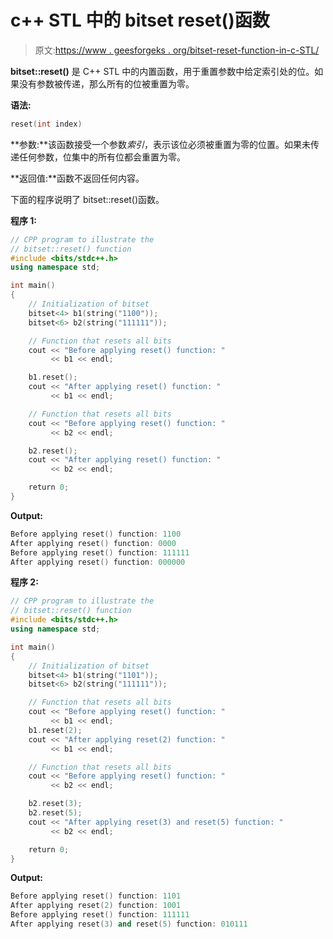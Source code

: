 # c++ STL 中的 bitset reset()函数

> 原文:[https://www . geesforgeks . org/bitset-reset-function-in-c-STL/](https://www.geeksforgeeks.org/bitset-reset-function-in-c-stl/)

**bitset::reset()** 是 C++ STL 中的内置函数，用于重置参数中给定索引处的位。如果没有参数被传递，那么所有的位被重置为零。

**语法:**

```cpp
reset(int index) 

```

**参数:**该函数接受一个参数*索引*，表示该位必须被重置为零的位置。如果未传递任何参数，位集中的所有位都会重置为零。

**返回值:**函数不返回任何内容。

下面的程序说明了 bitset::reset()函数。

**程序 1:**

```cpp
// CPP program to illustrate the
// bitset::reset() function
#include <bits/stdc++.h>
using namespace std;

int main()
{
    // Initialization of bitset
    bitset<4> b1(string("1100"));
    bitset<6> b2(string("111111"));

    // Function that resets all bits
    cout << "Before applying reset() function: "
         << b1 << endl;

    b1.reset();
    cout << "After applying reset() function: "
         << b1 << endl;

    // Function that resets all bits
    cout << "Before applying reset() function: "
         << b2 << endl;

    b2.reset();
    cout << "After applying reset() function: "
         << b2 << endl;

    return 0;
}
```

**Output:**

```cpp
Before applying reset() function: 1100
After applying reset() function: 0000
Before applying reset() function: 111111
After applying reset() function: 000000

```

**程序 2:**

```cpp
// CPP program to illustrate the
// bitset::reset() function
#include <bits/stdc++.h>
using namespace std;

int main()
{
    // Initialization of bitset
    bitset<4> b1(string("1101"));
    bitset<6> b2(string("111111"));

    // Function that resets all bits
    cout << "Before applying reset() function: "
         << b1 << endl;
    b1.reset(2);
    cout << "After applying reset(2) function: "
         << b1 << endl;

    // Function that resets all bits
    cout << "Before applying reset() function: "
         << b2 << endl;

    b2.reset(3);
    b2.reset(5);
    cout << "After applying reset(3) and reset(5) function: "
         << b2 << endl;

    return 0;
}
```

**Output:**

```cpp
Before applying reset() function: 1101
After applying reset(2) function: 1001
Before applying reset() function: 111111
After applying reset(3) and reset(5) function: 010111

```